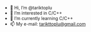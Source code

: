 - 👋 Hi, I’m @tariktoplu
- 👀 I’m interested in C/C++
- 🌱 I’m currently learning C/C++
- 📫 My e-mail: tarikttoplu@gmail.com

